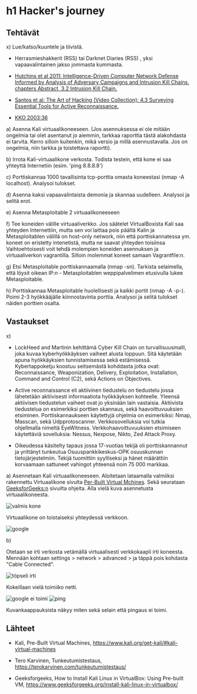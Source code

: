 # h1 Hacker's journey

## Tehtävät

x) Lue/katso/kuuntele ja tiivistä.

- Herrasmieshakkerit (RSS) tai Darknet Diaries (RSS) , yksi vapaavalintainen jakso jommasta kummasta.

- [Hutchins et al 2011: Intelligence-Driven Computer Network Defense Informed by Analysis of Adversary Campaigns and Intrusion Kill Chains, chapters Abstract, 3.2 Intrusion Kill Chain.](https://lockheedmartin.com/content/dam/lockheed-martin/rms/documents/cyber/LM-White-Paper-Intel-Driven-Defense.pdf)

- [Santos et al: The Art of Hacking (Video Collection): 4.3 Surveying Essential Tools for Active Reconnaissance.](https://learning.oreilly.com/videos/the-art-of/9780135767849/9780135767849-SPTT_04_00/)

- [KKO 2003:36](https://finlex.fi/fi/oikeus/kko/kko/2003/20030036)

a) Asenna Kali virtuaalikoneeseen. (Jos asennuksessa ei ole mitään ongelmia tai olet asentanut jo aiemmin, tarkkaa raporttia tästä alakohdasta ei tarvita. Kerro silloin kuitenkin, mikä versio ja millä asennustavalla. Jos on ongelmia, niin tarkka ja toistettava raportti).

b) Irrota Kali-virtuaalikone verkosta. Todista testein, että kone ei saa yhteyttä Internetiin (esim. 'ping 8.8.8.8')

c) Porttiskannaa 1000 tavallisinta tcp-porttia omasta koneestasi (nmap -A localhost). Analysoi tulokset.

d) Asenna kaksi vapaavalintaista demonia ja skannaa uudelleen. Analysoi ja selitä erot.

e) Asenna Metasploitable 2 virtuaalikoneeseen

f) Tee koneiden välille virtuaaliverkko. Jos säätelet VirtualBoxista
Kali saa yhteyden Internettiin, mutta sen voi laittaa pois päältä
Kalin ja Metasploitablen välillä on host-only network, niin että porttiskannatessa ym. koneet on eristetty intenetistä, mutta ne saavat yhteyden toisiinsa
Vaihtoehtoisesti voit tehdä molempien koneiden asennuksen ja virtuaaliverkon vagrantilla. Silloin molemmat koneet samaan Vagrantfile:n.

g) Etsi Metasploitable porttiskannaamalla (nmap -sn). Tarkista selaimella, että löysit oikean IP:n - Metasploitablen weppipalvelimen etusivulla lukee Metasploitable.

h) Porttiskannaa Metasploitable huolellisesti ja kaikki portit (nmap -A -p-). Poimi 2-3 hyökkääjälle kiinnostavinta porttia. Analysoi ja selitä tulokset näiden porttien osalta.

## Vastaukset

x)

- LockHeed and Martinin kehittämä Cyber Kill Chain on turvallisuusmalli, joka kuvaa kyberhyökkäyksen vaiheet alusta loppuun. Sitä käytetään apuna hyökkäyksien tunnistamisessa sekä estämisessä. Kybertappoketju koostuu seitsemästä kohddasta jotka ovat: Reconnaissance, Weaponization, Delivery, Exploitation, Installation, Command and Control (C2), sekä Actions on Objectives.
  
- Active reconnaissance eli aktiivinen tiedustelu on tiedustelu jossa lähetetään aktiivisesti informaatiota hyökkäyksen kohteelle. Yleensä aktiivisen tiedustelun vaiheet ovat jo yksinään lain vastaisia. Aktiivista tiedustelua on esimerkiksi porttien skannaus, sekä haavoittuvuuksien etsiminen. Porttiskannaukseen käytettyjä ohjelmia on esimerkiksi: Nmap, Masscan, sekä Udpprotoscanner. Verkkosovelluksia voi tutkia ohjellmalla nimeltä EyeWitness. Verkkohaavoittuvuuksien etsimiseen käytettäviä sovelluksia: Nessus, Nexpose, Nikto, Zed Attack Proxy. 

- Oikeudessa käsitelty tapaus jossa 17-vuotias tekijä oli porttiskannannut ja yrittänyt tunkeutua Osuuspankkikeskus-OPK osuuskunnan tietojärjestelmiin. Tekijä tuomittiin syylliseksi ja hänet määrättiin korvaamaan sattuneet vahingot yhteensä noin 75 000 markkaa.

a) 
Asennetaan Kali virtuaalikoneeseen. Aloitetaan lataamalla valmiiksi rakennettu Virtuaalikone sivulta [Per-Built Virtual Mchines](https://www.kali.org/get-kali/#kali-virtual-machines). Sekä seurataan [GeeksforGeeks:n](https://www.geeksforgeeks.org/install-kali-linux-in-virtualbox/) sivuilta ohjeita.
Alla vielä kuva asennetusta virtuaalikoneesta. 

![valmis kone](https://github.com/user-attachments/assets/6802edbe-fc04-4a56-a1d6-1b88b4826ce0)

Virtuaalikone on toistaiseksi yhteydessä verkkoon.

![google](https://github.com/user-attachments/assets/ba6a01e8-f2e5-46f2-a24c-bf0003536576)

b) 

Otetaan se irti verkosta vetämällä virtuaalisesti verkkokaapli irti koneesta. Mennään kohtaan settings > network > advanced > ja täppä pois kohdasta "Cable Connected".

![töpseli irti](https://github.com/user-attachments/assets/a49830e8-0c94-40f0-bbc7-8a73529813fb)

Kokeillaan vielä toimiiko netti.

![google ei toimi](https://github.com/user-attachments/assets/54f61e2a-f7e1-4deb-8a5a-fea438a5c3cf)
![ping](https://github.com/user-attachments/assets/2ac3d184-d716-4d01-8f6d-fb54c8e502a8)

Kuvankaappauksista näkyy miten sekä selain että pingaus ei toimi.











## Lähteet

- Kali, Pre-Built Virtual Machines, https://www.kali.org/get-kali/#kali-virtual-machines

- Tero Karvinen, Tunkeutumistestaus, https://terokarvinen.com/tunkeutumistestaus/
- Geeksforgeeks, How to Install Kali Linux in VirtualBox: Using Pre-built VM, https://www.geeksforgeeks.org/install-kali-linux-in-virtualbox/


